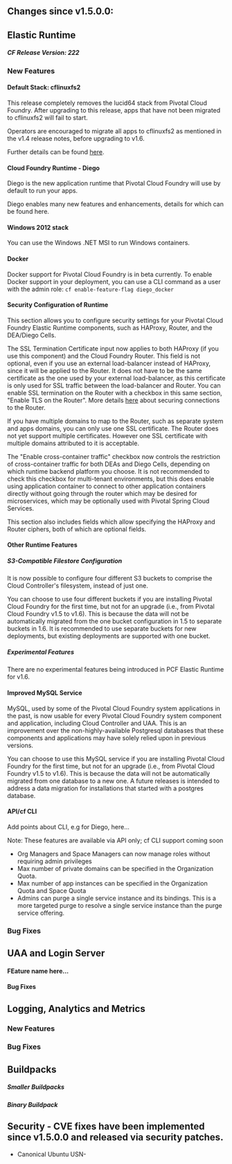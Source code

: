 ## Changes since v1.5.0.0:

## Elastic Runtime

##### CF Release Version: 222

### New Features

#### Default Stack: cflinuxfs2

This release completely removes the lucid64 stack from Pivotal Cloud Foundry. After upgrading to this release, apps that have not been migrated to cflinuxfs2 will fail to start.

Operators are encouraged to migrate all apps to cflinuxfs2 as mentioned in the v1.4 release notes, before upgrading to v1.6.

Further details can be found [here](https://support.pivotal.io/hc/en-us/articles/205751277-New-cflinuxfs2-Stack).

#### Cloud Foundry Runtime - Diego

Diego is the new application runtime that Pivotal Cloud Foundry will use by default to run your apps.

Diego enables many new features and enhancements, details for which can be found here.

#### Windows 2012 stack

You can use the Windows .NET MSI to run Windows containers.

#### Docker

Docker support for Pivotal Cloud Foundry is in beta currently. To enable Docker support in your deployment, you can use a CLI command as a user with the admin role: `cf enable-feature-flag diego_docker`

#### Security Configuration of Runtime

This section allows you to configure security settings for your Pivotal Cloud Foundry Elastic Runtime components, such as HAProxy, Router, and the DEA/Diego Cells.

The SSL Termination Certificate input now applies to both HAProxy (if you use this component) and the Cloud Foundry Router. This field is not optional, even if you use an external load-balancer instead of HAProxy, since it will be applied to the Router. It does not have to be the same certificate as the one used by your external load-balancer, as this certificate is only used for SSL traffic between the load-balancer and Router. You can enable SSL termination on the Router with a checkbox in this same section, "Enable TLS on the Router". More details [here](http://docs.cloudfoundry.org/adminguide/enabling-https-to-routers.html) about securing connections to the Router.

If you have multiple domains to map to the Router, such as separate system and apps domains, you can only use one SSL certificate. The Router does not yet support multiple certificates. However one SSL certificate with multiple domains attributed to it is acceptable.

The "Enable cross-container traffic" checkbox now controls the restriction of cross-container traffic for both DEAs and Diego Cells, depending on which runtime backend platform you choose. It is not recommended to check this checkbox for multi-tenant environments, but this does enable using application container to connect to other application containers directly without going through the router which may be desired for microservices, which may be optionally used with Pivotal Spring Cloud Services.

This section also includes fields which allow specifying the HAProxy and Router ciphers, both of which are optional fields.

#### Other Runtime Features

##### S3-Compatible Filestore Configuration

It is now possible to configure four different S3 buckets to comprise the Cloud Controller's filesystem, instead of just one.

You can choose to use four different buckets if you are installing Pivotal Cloud Foundry for the first time, but not for an upgrade (i.e., from Pivotal Cloud Foundry v1.5 to v1.6). This is because the data will not be automatically migrated from the one bucket configuration in 1.5 to separate buckets in 1.6. It is recommended to use separate buckets for new deployments, but existing deployments are supported with one bucket.

##### Experimental Features

There are no experimental features being introduced in PCF Elastic Runtime for v1.6.

#### Improved MySQL Service
MySQL, used by some of the Pivotal Cloud Foundry system applications in the past, is now usable for every Pivotal Cloud Foundry system component and application, including Cloud Controller and UAA. This is an improvement over the non-highly-available Postgresql databases that these components and applications may have solely relied upon in previous versions.

You can choose to use this MySQL service if you are installing Pivotal Cloud Foundry for the first time, but not for an upgrade (i.e., from Pivotal Cloud Foundry v1.5 to v1.6). This is because the data will not be automatically migrated from one database to a new one. A future releases is intended to address a data migration for installations that started with a postgres database.

#### API/cf CLI

Add points about CLI, e.g for Diego, here...

Note: These features are available via API only; cf CLI support coming soon
- Org Managers and Space Managers can now manage roles without requiring admin privileges
- Max number of private domains can be specified in the Organization Quota.
- Max number of app instances can be specified in the Organization Quota and Space Quota
- Admins can purge a single service instance and its bindings.  This is a more targeted purge to resolve a single service instance than the purge service offering.

### Bug Fixes

## UAA and Login Server
#### FEature name here...

#### Bug Fixes


## Logging, Analytics and Metrics

### New Features


### Bug Fixes

## Buildpacks

##### Smaller Buildpacks

##### Binary Buildpack


## Security - CVE fixes have been implemented since v1.5.0.0 and released via security patches.

* Canonical Ubuntu USN-

